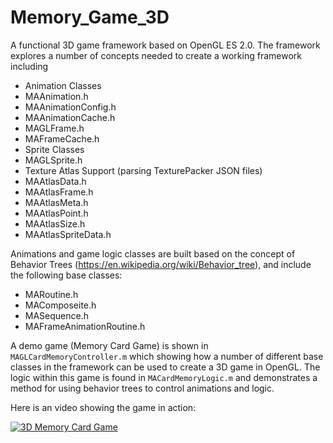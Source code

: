 # Memory_Game_3D

A functional 3D game framework based on OpenGL ES 2.0. The framework explores a number of concepts needed to create a working framework including
* Animation Classes
 * MAAnimation.h
 * MAAnimationConfig.h
 * MAAnimationCache.h
 * MAGLFrame.h
 * MAFrameCache.h
* Sprite Classes
 * MAGLSprite.h
* Texture Atlas Support (parsing TexturePacker JSON files)
 * MAAtlasData.h
 * MAAtlasFrame.h
 * MAAtlasMeta.h
 * MAAtlasPoint.h
 * MAAtlasSize.h
 * MAAtlasSpriteData.h

Animations and game logic classes are built based on the concept of Behavior Trees (https://en.wikipedia.org/wiki/Behavior_tree), and include the following base classes:
* MARoutine.h
* MAComposeite.h
* MASequence.h
* MAFrameAnimationRoutine.h

A demo game (Memory Card Game) is shown in `MAGLCardMemoryController.m` which showing how a number of different base classes in the framework can be used to create a 3D game in OpenGL. The logic within this game is found in `MACardMemoryLogic.m` and demonstrates a method for using behavior trees to control animations and logic.

Here is an video showing the game in action:

[![3D Memory Card Game](http://i.imgur.com/NFMGiiO.png)](https://www.youtube.com/watch?v=SN3WDzMHgbE "3D Memory Card Game")
